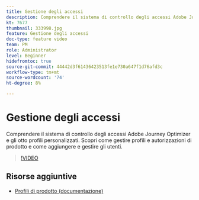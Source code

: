 ```yaml
---
title: Gestione degli accessi
description: Comprendere il sistema di controllo degli accessi Adobe Journey Optimizer e gli otto profili personalizzati. Scopri come gestire profili e autorizzazioni di prodotto e come aggiungere e gestire gli utenti.
kt: 7677
thumbnail: 333998.jpg
feature: Gestione degli accessi
doc-type: feature video
team: PM
role: Administrator
level: Beginner
hidefromtoc: true
source-git-commit: 44442d3f61436423513fe1e730a647f1d76afd3c
workflow-type: tm+mt
source-wordcount: '74'
ht-degree: 8%

---
```



# Gestione degli accessi

Comprendere il sistema di controllo degli accessi Adobe Journey Optimizer e gli otto profili personalizzati. Scopri come gestire profili e autorizzazioni di prodotto e come aggiungere e gestire gli utenti.

>[!VIDEO](https://video.tv.adobe.com/v/333998?quality=12)

## Risorse aggiuntive

* [Profili di prodotto (documentazione)](https://experienceleague.adobe.com/docs/journey-optimizer/using/administration/ootb-product-profiles.html)
